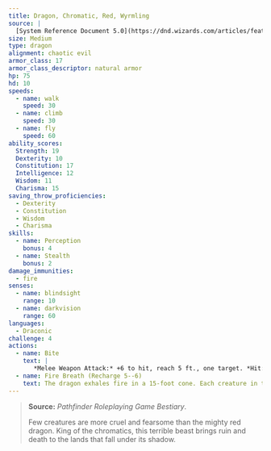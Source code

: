 ```yaml
---
title: Dragon, Chromatic, Red, Wyrmling
source: |
  [System Reference Document 5.0](https://dnd.wizards.com/articles/features/systems-reference-document-srd)
size: Medium
type: dragon
alignment: chaotic evil
armor_class: 17
armor_class_descriptor: natural armor
hp: 75
hd: 10
speeds:
  - name: walk
    speed: 30
  - name: climb
    speed: 30
  - name: fly
    speed: 60
ability_scores:
  Strength: 19
  Dexterity: 10
  Constitution: 17
  Intelligence: 12
  Wisdom: 11
  Charisma: 15
saving_throw_proficiencies:
  - Dexterity
  - Constitution
  - Wisdom
  - Charisma
skills:
  - name: Perception
    bonus: 4
  - name: Stealth
    bonus: 2
damage_immunities:
  - fire
senses:
  - name: blindsight
    range: 10
  - name: darkvision
    range: 60
languages:
  - Draconic
challenge: 4
actions:
  - name: Bite
    text: |
       *Melee Weapon Attack:* +6 to hit, reach 5 ft., one target. *Hit:* 9 (1d10 + 4) piercing damage plus 3 (1d6) fire damage.
  - name: Fire Breath (Recharge 5--6)
    text: The dragon exhales fire in a 15-foot cone. Each creature in that area must make a DC 13 Dexterity saving throw, taking 24 (7d6) fire damage on a failed save, or half as much damage on a successful one.
---
```


> **Source:** *Pathfinder Roleplaying Game Bestiary*.
>
> Few creatures are more cruel and fearsome than the mighty red dragon. King of the chromatics, this terrible beast brings ruin and death to the lands that fall under its shadow.
